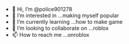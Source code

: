 - 👋 Hi, I’m @police901278
- 👀 I’m interested in ...making myself popular
- 🌱 I’m currently learning ...how to make game
- 💞️ I’m looking to collaborate on ...roblox
- 📫 How to reach me ...onroblox

<!---
police901278/police901278 is a ✨ special ✨ repository because its `README.md` (this file) appears on your GitHub profile.
You can click the Preview link to take a look at your changes.
--->

